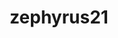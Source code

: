 ---
title: zephyrus21
github: https://github.com/zephyrus21
mode: dark
transition: 1s
score: 77.7
archetype:
- Little Bit of Everything
---